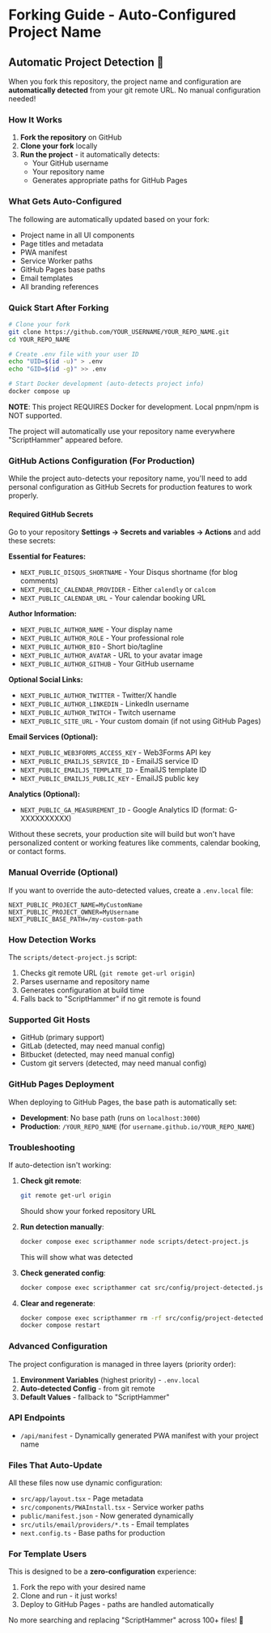 # Forking Guide - Auto-Configured Project Name

## Automatic Project Detection 🎯

When you fork this repository, the project name and configuration are **automatically detected** from your git remote URL. No manual configuration needed!

### How It Works

1. **Fork the repository** on GitHub
2. **Clone your fork** locally
3. **Run the project** - it automatically detects:
   - Your GitHub username
   - Your repository name
   - Generates appropriate paths for GitHub Pages

### What Gets Auto-Configured

The following are automatically updated based on your fork:

- Project name in all UI components
- Page titles and metadata
- PWA manifest
- Service Worker paths
- GitHub Pages base paths
- Email templates
- All branding references

### Quick Start After Forking

```bash
# Clone your fork
git clone https://github.com/YOUR_USERNAME/YOUR_REPO_NAME.git
cd YOUR_REPO_NAME

# Create .env file with your user ID
echo "UID=$(id -u)" > .env
echo "GID=$(id -g)" >> .env

# Start Docker development (auto-detects project info)
docker compose up
```

**NOTE**: This project REQUIRES Docker for development. Local pnpm/npm is NOT supported.

The project will automatically use your repository name everywhere "ScriptHammer" appeared before.

### GitHub Actions Configuration (For Production)

While the project auto-detects your repository name, you'll need to add personal configuration as GitHub Secrets for production features to work properly.

#### Required GitHub Secrets

Go to your repository **Settings → Secrets and variables → Actions** and add these secrets:

**Essential for Features:**

- `NEXT_PUBLIC_DISQUS_SHORTNAME` - Your Disqus shortname (for blog comments)
- `NEXT_PUBLIC_CALENDAR_PROVIDER` - Either `calendly` or `calcom`
- `NEXT_PUBLIC_CALENDAR_URL` - Your calendar booking URL

**Author Information:**

- `NEXT_PUBLIC_AUTHOR_NAME` - Your display name
- `NEXT_PUBLIC_AUTHOR_ROLE` - Your professional role
- `NEXT_PUBLIC_AUTHOR_BIO` - Short bio/tagline
- `NEXT_PUBLIC_AUTHOR_AVATAR` - URL to your avatar image
- `NEXT_PUBLIC_AUTHOR_GITHUB` - Your GitHub username

**Optional Social Links:**

- `NEXT_PUBLIC_AUTHOR_TWITTER` - Twitter/X handle
- `NEXT_PUBLIC_AUTHOR_LINKEDIN` - LinkedIn username
- `NEXT_PUBLIC_AUTHOR_TWITCH` - Twitch username
- `NEXT_PUBLIC_SITE_URL` - Your custom domain (if not using GitHub Pages)

**Email Services (Optional):**

- `NEXT_PUBLIC_WEB3FORMS_ACCESS_KEY` - Web3Forms API key
- `NEXT_PUBLIC_EMAILJS_SERVICE_ID` - EmailJS service ID
- `NEXT_PUBLIC_EMAILJS_TEMPLATE_ID` - EmailJS template ID
- `NEXT_PUBLIC_EMAILJS_PUBLIC_KEY` - EmailJS public key

**Analytics (Optional):**

- `NEXT_PUBLIC_GA_MEASUREMENT_ID` - Google Analytics ID (format: G-XXXXXXXXXX)

Without these secrets, your production site will build but won't have personalized content or working features like comments, calendar booking, or contact forms.

### Manual Override (Optional)

If you want to override the auto-detected values, create a `.env.local` file:

```env
NEXT_PUBLIC_PROJECT_NAME=MyCustomName
NEXT_PUBLIC_PROJECT_OWNER=MyUsername
NEXT_PUBLIC_BASE_PATH=/my-custom-path
```

### How Detection Works

The `scripts/detect-project.js` script:

1. Checks git remote URL (`git remote get-url origin`)
2. Parses username and repository name
3. Generates configuration at build time
4. Falls back to "ScriptHammer" if no git remote is found

### Supported Git Hosts

- GitHub (primary support)
- GitLab (detected, may need manual config)
- Bitbucket (detected, may need manual config)
- Custom git servers (detected, may need manual config)

### GitHub Pages Deployment

When deploying to GitHub Pages, the base path is automatically set:

- **Development**: No base path (runs on `localhost:3000`)
- **Production**: `/YOUR_REPO_NAME` (for `username.github.io/YOUR_REPO_NAME`)

### Troubleshooting

If auto-detection isn't working:

1. **Check git remote**:

   ```bash
   git remote get-url origin
   ```

   Should show your forked repository URL

2. **Run detection manually**:

   ```bash
   docker compose exec scripthammer node scripts/detect-project.js
   ```

   This will show what was detected

3. **Check generated config**:

   ```bash
   docker compose exec scripthammer cat src/config/project-detected.json
   ```

4. **Clear and regenerate**:
   ```bash
   docker compose exec scripthammer rm -rf src/config/project-detected.*
   docker compose restart
   ```

### Advanced Configuration

The project configuration is managed in three layers (priority order):

1. **Environment Variables** (highest priority) - `.env.local`
2. **Auto-detected Config** - from git remote
3. **Default Values** - fallback to "ScriptHammer"

### API Endpoints

- `/api/manifest` - Dynamically generated PWA manifest with your project name

### Files That Auto-Update

All these files now use dynamic configuration:

- `src/app/layout.tsx` - Page metadata
- `src/components/PWAInstall.tsx` - Service worker paths
- `public/manifest.json` - Now generated dynamically
- `src/utils/email/providers/*.ts` - Email templates
- `next.config.ts` - Base paths for production

### For Template Users

This is designed to be a **zero-configuration** experience:

1. Fork the repo with your desired name
2. Clone and run - it just works!
3. Deploy to GitHub Pages - paths are handled automatically

No more searching and replacing "ScriptHammer" across 100+ files! 🎉
